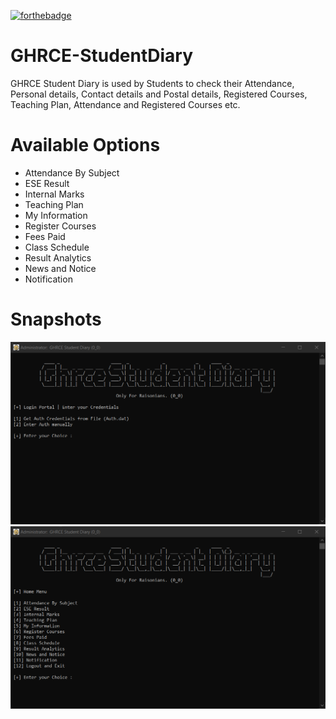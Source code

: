 [![forthebadge](https://forthebadge.com/images/badges/made-with-python.svg)](https://forthebadge.com)

# GHRCE-StudentDiary
GHRCE Student Diary is used by Students to check their Attendance, Personal details, Contact details and Postal details, Registered Courses, Teaching Plan, Attendance and Registered Courses etc.

# Available Options
- Attendance By Subject
- ESE Result
- Internal Marks
- Teaching Plan
- My Information
- Register Courses
- Fees Paid
- Class Schedule
- Result Analytics
- News and Notice
- Notification

# Snapshots
![](https://github.com/amitray007/GHRCE-StudentDiary/blob/main/Images/AuthPage.png?raw=true)
![](https://github.com/amitray007/GHRCE-StudentDiary/blob/main/Images/StudentMenu.png?raw=true)
